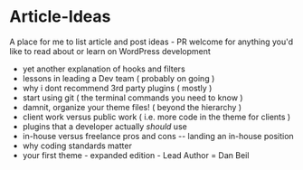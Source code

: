 # Article-Ideas
A place for me to list article and post ideas - PR welcome for anything you'd like to read about or learn on WordPress development

- yet another explanation of hooks and filters
- lessons in leading a Dev team ( probably on going )
- why i dont recommend 3rd party plugins ( mostly )
- start using git ( the terminal commands you need to know )
- damnit, organize your theme files! ( beyond the hierarchy )
- client work versus public work ( i.e. more code in the theme for clients )
- plugins that a developer actually _should_ use
- in-house versus freelance pros and cons
-- landing an in-house position
- why coding standards matter
- your first theme - expanded edition - Lead Author = Dan Beil